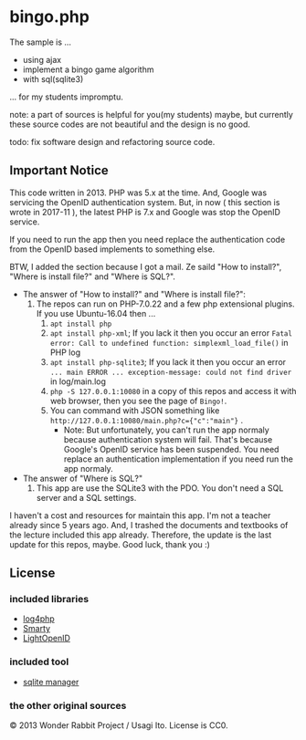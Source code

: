 # bingo.php

The sample is ...

- using ajax
- implement a bingo game algorithm
- with sql(sqlite3)

... for my students impromptu.

note: a part of sources is helpful for you(my students) maybe, but currently these source codes are not beautiful and the design is no good.

todo: fix software design and refactoring source code.

## Important Notice

This code written in 2013. PHP was 5.x at the time. And, Google was servicing the OpenID authentication system. But, in now ( this section is wrote in 2017-11 ), the latest PHP is 7.x and Google was stop the OpenID service.

If you need to run the app then you need replace the authentication code from the OpenID based implements to something else.

BTW, I added the section because I got a mail. Ze saild "How to install?", "Where is install file?" and "Where is SQL?".

- The answer of "How to install?" and "Where is install file?":
    1. The repos can run on PHP-7.0.22 and a few php extensional plugins. If you use Ubuntu-16.04 then ...
        1. `apt install php`
        2. `apt install php-xml`; If you lack it then you occur an error `Fatal error: Call to undefined function: simplexml_load_file()` in PHP log
        3. `apt install php-sqlite3`; If you lack it then you occur an error `... main ERROR ... exception-message: could not find driver` in log/main.log
        4. `php -S 127.0.0.1:10080` in a copy of this repos and access it with web browser, then you see the page of `Bingo!`.
        5. You can command with JSON something like `http://127.0.0.1:10080/main.php?c={"c":"main"}` .
            - Note: But unfortunately, you can't run the app normaly because authentication system will fail. That's because Google's OpenID service has been suspended. You need replace an authentication implementation if you need run the app normaly.
- The answer of "Where is SQL?"
    1. This app are use the SQLite3 with the PDO. You don't need a SQL server and a SQL settings.

I haven't a cost and resources for maintain this app. I'm not a teacher already since 5 years ago. And, I trashed the documents and textbooks of the lecture included this app already. Therefore, the update is the last update for this repos, maybe. Good luck, thank you :)

## License

### included libraries

- [log4php](http://logging.apache.org/log4php/)
- [Smarty](http://www.smarty.net/)
- [LightOpenID](http://gitorious.org/lightopenid)

### included tool

- [sqlite manager](http://www.sqlitemanager.org/)

### the other original sources

&copy; 2013 Wonder Rabbit Project / Usagi Ito. License is CC0.
